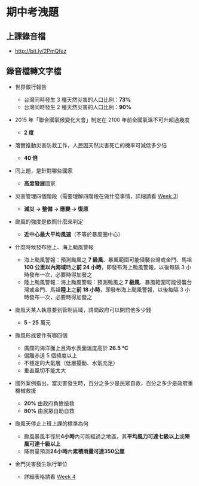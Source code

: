# 期中考洩題
## 上課錄音檔
* http://bit.ly/2PmQfez

## 錄音檔轉文字檔
* 世界銀行報告
    * 台灣同時發生 3 種天然災害的人口比例：**73%**
    * 台灣同時發生 2 種天然災害的人口比例：**90%**

* 2015 年「聯合國氣候變化大會」制定在 2100 年前全國氣溫不可升超過幾度
    * **2 度**

* 落實推動災害防救工作，人民因天然災害死亡的機率可減低多少倍
    * **40 倍**

* 同上題，是針對哪些國家
    * **高度發展**國家

* 災害管理四個階段（需要理解四階段在做什麼事情，詳細請看 [Week 3](https://github.com/ChiaYuSu/disaster107b/blob/master/Week%203.md)）
    * **減災 → 整備 → 應變 → 復原**

* 颱風的強度是依照什麼來判定
    * **近中心最大平均風速**（不等於暴風圈中心）

* 什麼時候發布陸上、海上颱風警報
    * 海上颱風警報：預測颱風之 **7 級風**、暴風範圍可能侵襲台灣或金門、馬祖 **100 公里以內海域**時之**前 24 小時**，即發布海上颱風警報，以後每隔 3 小時發布一次，必要時得加發之
    * 陸上颱風警報：海上颱風警報：預測颱風之 **7 級風**、暴風範圍可能侵襲台灣或金門、馬祖**陸上**之**前 18 小時**，即發布海上颱風警報，以後每隔 3 小時發布一次，必要時得加發之

* 颱風天某人執意要到管制區域，請問政府可以開罰他多少錢
    * **5 - 25** 萬元

* 颱風形成要件有哪四個
    * 廣闊的海洋面上且海水表面溫度高於 **26.5 ℃**
    * 偏離赤道 5 個緯度以上
    * 不穩定的大氣層（低層擾動、水氣充足）
    * 垂直風切不能太大

* 國外案例指出，當災害發生時，百分之多少是民眾自救，百分之多少是政府重機械救援
    * **20%** 由政府負擔搶救
    * **80%** 由民眾自助自救

* 颱風天停止上班上課的標準為何
    * 颱風暴風半徑於**4小時**內可能經過之地區，其**平均風力可達七級以上**或**陣風可達十級以上**
    * 降雨量預測**24小時**內**累積雨量可達350公厘**

* 金門災害發生執行單位
    * 詳細表格請看 [Week 4](https://github.com/ChiaYuSu/disaster107b/blob/master/Week%204.md)
